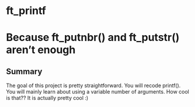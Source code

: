 <h1>ft_printf<h1>

Because ft_putnbr() and ft_putstr() aren’t enough

## Summary
The goal of this project is pretty straightforward. You will recode printf().
You will mainly learn about using a variable number of arguments. How cool is that??
It is actually pretty cool :)
